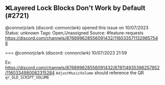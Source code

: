 ## ❌Layered Lock Blocks Don't Work by Default (#2721)
@connorjclark (discord: connorclark) opened this issue on 10/07/2023
Status: unknown
Tags: Open,Unassigned
Source: #feature-requests https://discord.com/channels/876899628556091432/1160335711329857546


=== @connorjclark (discord: connorclark) 10/07/2023 21:59

Ex: https://discord.com/channels/876899628556091432/878114935396257852/1160334980082315284 `AdjustMusicVolume` should reference the QR `qr_OLD_SCRIPT_VOLUME`
